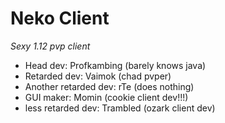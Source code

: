 # Neko Client

*Sexy 1.12 pvp client*

- Head dev: Profkambing (barely knows java)
- Retarded dev: Vaimok (chad pvper)
- Another retarded dev: rTe (does nothing)
- GUI maker: Momin (cookie client dev!!!)
- less retarded dev: Trambled (ozark client dev)
